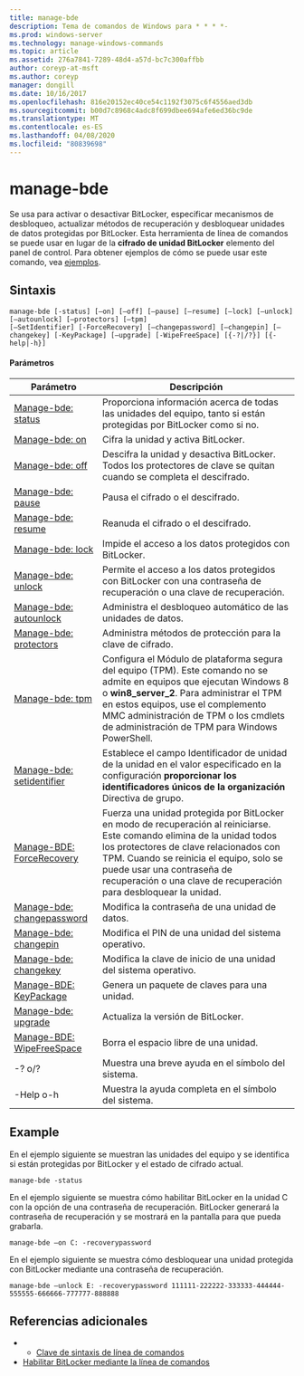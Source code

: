 ```yaml
---
title: manage-bde
description: Tema de comandos de Windows para * * * *-
ms.prod: windows-server
ms.technology: manage-windows-commands
ms.topic: article
ms.assetid: 276a7841-7289-48d4-a57d-bc7c300affbb
author: coreyp-at-msft
ms.author: coreyp
manager: dongill
ms.date: 10/16/2017
ms.openlocfilehash: 816e20152ec40ce54c1192f3075c6f4556aed3db
ms.sourcegitcommit: b00d7c8968c4adc8f699dbee694afe6ed36bc9de
ms.translationtype: MT
ms.contentlocale: es-ES
ms.lasthandoff: 04/08/2020
ms.locfileid: "80839698"
---
```

# <a name="manage-bde"></a>manage-bde



Se usa para activar o desactivar BitLocker, especificar mecanismos de desbloqueo, actualizar métodos de recuperación y desbloquear unidades de datos protegidas por BitLocker. Esta herramienta de línea de comandos se puede usar en lugar de la **cifrado de unidad BitLocker** elemento del panel de control. Para obtener ejemplos de cómo se puede usar este comando, vea [ejemplos](#BKMK_Examples).

## <a name="syntax"></a>Sintaxis

```
manage-bde [-status] [–on] [–off] [–pause] [–resume] [–lock] [–unlock] [–autounlock] [–protectors] [–tpm] 
[–SetIdentifier] [-ForceRecovery] [–changepassword] [–changepin] [–changekey] [-KeyPackage] [–upgrade] [-WipeFreeSpace] [{-?|/?}] [{-help|-h}]
```

#### <a name="parameters"></a>Parámetros

|Parámetro|Descripción|
|---------|-----------|
|[Manage-bde: status](manage-bde-status.md)|Proporciona información acerca de todas las unidades del equipo, tanto si están protegidas por BitLocker como si no.|
|[Manage-bde: on](manage-bde-on.md)|Cifra la unidad y activa BitLocker.|
|[Manage-bde: off](manage-bde-off.md)|Descifra la unidad y desactiva BitLocker. Todos los protectores de clave se quitan cuando se completa el descifrado.|
|[Manage-bde: pause](manage-bde-pause.md)|Pausa el cifrado o el descifrado.|
|[Manage-bde: resume](manage-bde-resume.md)|Reanuda el cifrado o el descifrado.|
|[Manage-bde: lock](manage-bde-lock.md)|Impide el acceso a los datos protegidos con BitLocker.|
|[Manage-bde: unlock](manage-bde-unlock.md)|Permite el acceso a los datos protegidos con BitLocker con una contraseña de recuperación o una clave de recuperación.|
|[Manage-bde: autounlock](manage-bde-autounlock.md)|Administra el desbloqueo automático de las unidades de datos.|
|[Manage-bde: protectors](manage-bde-protectors.md)|Administra métodos de protección para la clave de cifrado.|
|[Manage-bde: tpm](manage-bde-tpm.md)|Configura el Módulo de plataforma segura del equipo (TPM). Este comando no se admite en equipos que ejecutan Windows 8 o **win8_server_2**. Para administrar el TPM en estos equipos, use el complemento MMC administración de TPM o los cmdlets de administración de TPM para Windows PowerShell.|
|[Manage-bde: setidentifier](manage-bde-setidentifier.md)|Establece el campo Identificador de unidad de la unidad en el valor especificado en la configuración **proporcionar los identificadores únicos de la organización** Directiva de grupo.|
|[Manage-BDE: ForceRecovery](manage-bde-forcerecovery.md)|Fuerza una unidad protegida por BitLocker en modo de recuperación al reiniciarse. Este comando elimina de la unidad todos los protectores de clave relacionados con TPM. Cuando se reinicia el equipo, solo se puede usar una contraseña de recuperación o una clave de recuperación para desbloquear la unidad.|
|[Manage-bde: changepassword](manage-bde-changepassword.md)|Modifica la contraseña de una unidad de datos.|
|[Manage-bde: changepin](manage-bde-changepin.md)|Modifica el PIN de una unidad del sistema operativo.|
|[Manage-bde: changekey](manage-bde-changekey.md)|Modifica la clave de inicio de una unidad del sistema operativo.|
|[Manage-BDE: KeyPackage](manage-bde-keypackage.md)|Genera un paquete de claves para una unidad.|
|[Manage-bde: upgrade](manage-bde-upgrade.md)|Actualiza la versión de BitLocker.|
|[Manage-BDE: WipeFreeSpace](manage-bde-wipefreespace.md)|Borra el espacio libre de una unidad.|
|-? o/?|Muestra una breve ayuda en el símbolo del sistema.|
|-Help o-h|Muestra la ayuda completa en el símbolo del sistema.|

## <a name="examples"></a><a name=BKMK_Examples></a>Example

En el ejemplo siguiente se muestran las unidades del equipo y se identifica si están protegidas por BitLocker y el estado de cifrado actual.
```
manage-bde -status
```
En el ejemplo siguiente se muestra cómo habilitar BitLocker en la unidad C con la opción de una contraseña de recuperación. BitLocker generará la contraseña de recuperación y se mostrará en la pantalla para que pueda grabarla.
```
manage-bde –on C: -recoverypassword
```
En el ejemplo siguiente se muestra cómo desbloquear una unidad protegida con BitLocker mediante una contraseña de recuperación.
```
manage-bde –unlock E: -recoverypassword 111111-222222-333333-444444-555555-666666-777777-888888
```

## <a name="additional-references"></a>Referencias adicionales

-   - [Clave de sintaxis de línea de comandos](command-line-syntax-key.md)
-   [Habilitar BitLocker mediante la línea de comandos](https://technet.microsoft.com/library/dd894351(v=ws.10).aspx)
